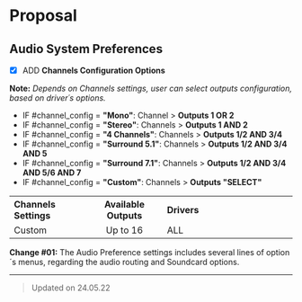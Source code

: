 # Proposal

## Audio System Preferences

- [x] ADD **Channels Configuration Options**

**Note:** *Depends on Channels settings, user can select outputs configuration, based on driver´s options.*

- IF #channel_config = **"Mono"**: Channel > **Outputs 1 OR 2**
- IF #channel_config = **"Stereo"**: Channels > **Outputs 1 AND 2**
- IF #channel_config = **"4 Channels"**: Channels > **Outputs 1/2 AND 3/4**
- IF #channel_config = **"Surround 5.1"**: Channels > **Outputs 1/2 AND 3/4 AND 5**
- IF #channel_config = **"Surround 7.1"**: Channels > **Outputs 1/2 AND 3/4 AND 5/6 AND 7**
- IF #channel_config = **"Custom"**: Channels > **Outputs "SELECT"**

<table>
<tr>
<th align="left", width="200">
Channels Settings
</th>
<th align="center", width="200">
Available Outputs
</th>
<th align="left", width="482">
Drivers
</th>
</tr>
  
<tr>
<td>
Custom
</td>
<td align="center">
Up to 16
</td>
<td>
ALL
</td>
</tr>
 
</table>




**Change #01:** The Audio Preference settings includes several lines of option´s menus, regarding the audio routing and Soundcard options.

---

> Updated on 24.05.22
